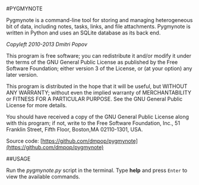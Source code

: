 #PYGMYNOTE

Pygmynote is a command-line tool for storing and managing heterogeneous bit of data, including notes, tasks, links, and file attachments. Pygmynote is written in Python and uses an SQLite database as its back end.

_Copyleft 2010-2013 Dmitri Popov_

This program is free software; you can redistribute it and/or modify it under the terms of the GNU General Public License as published by the Free Software Foundation; either version 3 of the License, or (at your option) any later version.

This program is distributed in the hope that it will be useful, but WITHOUT ANY WARRANTY; without even the implied warranty of MERCHANTABILITY or FITNESS FOR A PARTICULAR PURPOSE.  See the GNU General Public License for more details.

You should have received a copy of the GNU General Public License along with this program; if not, write to the Free Software Foundation, Inc., 51 Franklin Street, Fifth Floor, Boston,MA 02110-1301, USA.

Source code: [https://github.com/dmpop/pygmynote](https://github.com/dmpop/pygmynote)

##USAGE

Run the _pygmynote.py_ script in the terminal. Type __help__ and press `Enter` to view the available commands.
